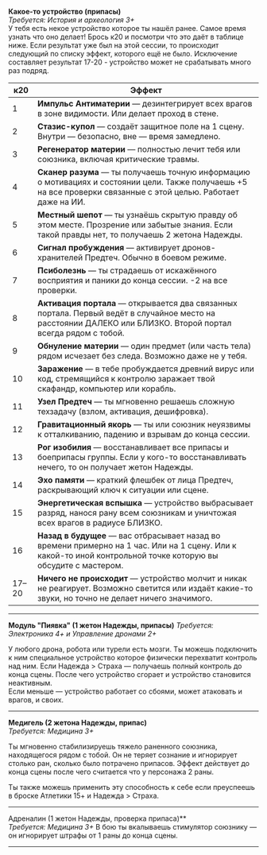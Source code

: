 **Какое-то устройство (припасы)**  
_Требуется: История и археология 3+_  
У тебя есть некое устройство которое ты нашёл ранее. Самое время узнать что оно делает!
Брось к20 и посмотри что это даёт в таблице ниже. Если результат уже был на этой сессии, то происходит следующий по списку эффект, которого ещё не было. Исключение составляет результат 17-20 - устройство может не срабатывать много раз подряд. 

| к20   | Эффект                                                                                                                                                            |
| ----- | ----------------------------------------------------------------------------------------------------------------------------------------------------------------- |
| 1     | **Импульс Антиматерии** — дезинтегрирует всех врагов в зоне видимости. Или делает проход в стене.                                                                 |
| 2     | **Стазис-купол** — создаёт защитное поле на 1 сцену. Внутри — безопасно, вне — время замедлено.                                                                   |
| 3     | **Регенератор материи** — полностью лечит тебя или союзника, включая критические травмы.                                                                          |
| 4     | **Сканер разума** — ты получаешь точную информацию о мотивациях и состоянии цели. Также получаешь +5 на все проверки связанные с этой целью. Работает даже на ИИ. |
| 5     | **Местный шепот** — ты узнаёшь скрытую правду об этом месте. Прозрение или забытые знания. Если такой правды нет, то получаешь 2 жетона Надежды.                  |
| 6     | **Сигнал пробуждения** — активирует дронов-хранителей Предтеч. Обычно в боевом режиме.                                                                            |
| 7     | **Псиболезнь** — ты страдаешь от искажённого восприятия и паники до конца сессии. -2 на все проверки.                                                             |
| 8     | **Активация портала** — открывается два связанных портала. Первый ведёт в случайное место на расстоянии ДАЛЕКО или БЛИЗКО. Второй портал всегда рядом с тобой.    |
| 9     | **Обнуление материи** — один предмет (или часть тела) рядом исчезает без следа. Возможно даже не у тебя.                                                          |
| 10    | **Заражение** — в тебе пробуждается древний вирус или код, стремящийся к контролю заражает твой скафандр, компьютер или корабль.                                  |
| 11    | **Узел Предтеч** — ты мгновенно решаешь сложную техзадачу (взлом, активация, дешифровка).                                                                         |
| 12    | **Гравитационный якорь** — ты или союзник неуязвимы к отталкиванию, падению и взрывам до конца сессии.                                                            |
| 13    | **Рог изобилия** — восстанавливает все припасы и боеприпасы группы. Если у кого-то восстанавливать нечего, то он получает жетон Надежды.                          |
| 14    | **Эхо памяти** — краткий флешбек от лица Предтеч, раскрывающий ключ к ситуации или сцене.                                                                         |
| 15    | **Энергетическая вспышка** — устройство выбрасывает разряд, нанося рану всем союзникам и уничтожая всех врагов в радиусе БЛИЗКО.                                  |
| 16    | **Назад в будущее** — вас отбрасывает назад во времени примерно на 1 час. Или на 1 сцену. Или к какой-то иной контрольной точке которую вы обсудите с мастером.   |
| 17–20 | **Ничего не происходит** — устройство молчит и никак не реагирует. Возможно светится или издаёт какие-то звуки, но точно не делает ничего значимого.              |

---
**Модуль "Пиявка" (1 жетон Надежды, припасы)**
_Требуется: Электроника 4+ и Управление дронами 2+_  

У любого дрона, робота или турели есть мозги. Ты можешь подключить к ним специальное устройство которое физически перехватит контроль над ним. 
Если Надежда > Страха — получаешь полный контроль до конца сцены. После чего устройство сгорает и устройство становится неактивным.  
Если меньше — устройство работает со сбоями, может атаковать и врагов, и своих. 

---
**Медигель (2 жетона Надежды, припас)**  
_Требуется: Медицина 3+_

Ты мгновенно стабилизируешь тяжело раненного союзника, находящегося рядом с тобой. Он не теряет сознание и игнорирует столько ран, сколько было потрачено припасов. Эффект действует до конца сцены после чего считается что у персонажа 2 раны.

Ты также можешь применить эту способность к себе если преуспеешь в броске Атлетики 15+ и Надежда > Страха.

---
Адреналин (1 жетон Надежды, проверка припаса)**  
_Требуется: Медицина 3+_
В бою ты вкалываешь стимулятор союзнику — он игнорирует штрафы от 1 раны до конца сцены. 

---

